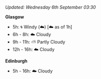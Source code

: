 *Updated: Wednesday 6th September 03:30*

**Glasgow**

* 5h: :cyclone: Windy (:cloud:) [:cloud: as of 1h]
* 6h - 8h: :cloud: Cloudy
* 9h - 11h: :partly_sunny: Partly Cloudy
* 12h - 16h: :cloud: Cloudy

**Edinburgh**

* 5h - 16h: :cloud: Cloudy
